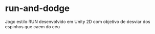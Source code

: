 # run-and-dodge

Jogo estilo RUN desenvolvido em Unity 2D com objetivo de desviar dos espinhos que caem do céu